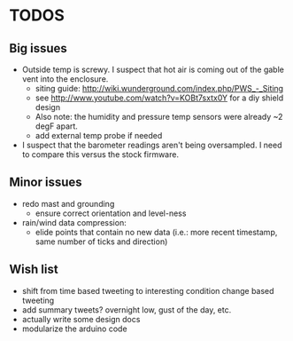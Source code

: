 TODOS
=====

Big issues
----------

* Outside temp is screwy.  I suspect that hot air is coming out of the gable vent into the enclosure.
	* siting guide: http://wiki.wunderground.com/index.php/PWS_-_Siting
	* see http://www.youtube.com/watch?v=KOBt7sxtx0Y for a diy shield design
	* Also note: the humidity and pressure temp sensors were already ~2 degF apart.
	* add external temp probe if needed
* I suspect that the barometer readings aren't being oversampled.  I need to compare this versus the stock firmware.

Minor issues
------------

* redo mast and grounding
   * ensure correct orientation and level-ness
* rain/wind data compression:
   * elide points that contain no new data (i.e.: more recent timestamp, same number of ticks and direction)

Wish list
---------

* shift from time based tweeting to interesting condition change based tweeting
* add summary tweets?  overnight low, gust of the day, etc.
* actually write some design docs
* modularize the arduino code
